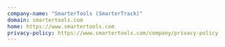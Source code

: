 ```yaml
---
company-name: "SmarterTools (SmarterTrack)"
domain: smartertools.com
home: https://www.smartertools.com
privacy-policy: https://www.smartertools.com/company/privacy-policy
---
```




